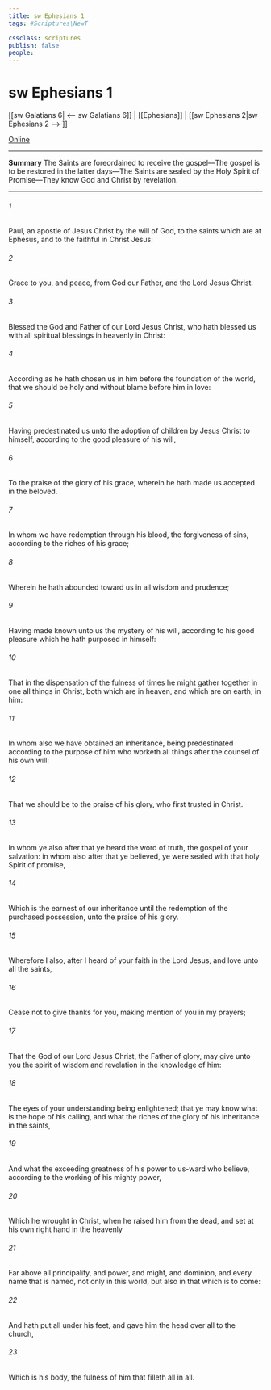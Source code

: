 ```yaml
---
title: sw Ephesians 1
tags: #Scriptures\NewT

cssclass: scriptures
publish: false
people:
---
```


# sw Ephesians 1
[[sw Galatians 6| <-- sw Galatians 6]] | [[Ephesians]] | [[sw Ephesians 2|sw Ephesians 2 --> ]]

[Online](https://churchofjesuschrist.org/study/scriptures/nt/eph/1?lang=eng)

---
__Summary__
The Saints are foreordained to receive the gospel—The gospel is to be restored in the latter days—The Saints are sealed by the Holy Spirit of Promise—They know God and Christ by revelation.

---
###### 1 
Paul, an apostle of Jesus Christ by the will of God, to the saints which are at Ephesus, and to the faithful in Christ Jesus:

###### 2 
Grace  to you, and peace, from God our Father, and  the Lord Jesus Christ.

###### 3 
Blessed  the God and Father of our Lord Jesus Christ, who hath blessed us with all spiritual blessings in heavenly  in Christ:

###### 4 
According as he hath chosen us in him before the foundation of the world, that we should be holy and without blame before him in love:

###### 5 
Having predestinated us unto the adoption of children by Jesus Christ to himself, according to the good pleasure of his will,

###### 6 
To the praise of the glory of his grace, wherein he hath made us accepted in the beloved.

###### 7 
In whom we have redemption through his blood, the forgiveness of sins, according to the riches of his grace;

###### 8 
Wherein he hath abounded toward us in all wisdom and prudence;

###### 9 
Having made known unto us the mystery of his will, according to his good pleasure which he hath purposed in himself:

###### 10 
That in the dispensation of the fulness of times he might gather together in one all things in Christ, both which are in heaven, and which are on earth;  in him:

###### 11 
In whom also we have obtained an inheritance, being predestinated according to the purpose of him who worketh all things after the counsel of his own will:

###### 12 
That we should be to the praise of his glory, who first trusted in Christ.

###### 13 
In whom ye also  after that ye heard the word of truth, the gospel of your salvation: in whom also after that ye believed, ye were sealed with that holy Spirit of promise,

###### 14 
Which is the earnest of our inheritance until the redemption of the purchased possession, unto the praise of his glory.

###### 15 
Wherefore I also, after I heard of your faith in the Lord Jesus, and love unto all the saints,

###### 16 
Cease not to give thanks for you, making mention of you in my prayers;

###### 17 
That the God of our Lord Jesus Christ, the Father of glory, may give unto you the spirit of wisdom and revelation in the knowledge of him:

###### 18 
The eyes of your understanding being enlightened; that ye may know what is the hope of his calling, and what the riches of the glory of his inheritance in the saints,

###### 19 
And what  the exceeding greatness of his power to us-ward who believe, according to the working of his mighty power,

###### 20 
Which he wrought in Christ, when he raised him from the dead, and set  at his own right hand in the heavenly 

###### 21 
Far above all principality, and power, and might, and dominion, and every name that is named, not only in this world, but also in that which is to come:

###### 22 
And hath put all  under his feet, and gave him  the head over all  to the church,

###### 23 
Which is his body, the fulness of him that filleth all in all.

